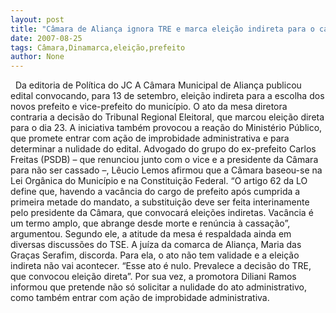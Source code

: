 ```yaml
---
layout: post
title: "Câmara de Aliança ignora TRE e marca eleição indireta para o cargo de prefeito"
date: 2007-08-25
tags: Câmara,Dinamarca,eleição,prefeito
author: None
---
```

&nbsp;
Da editoria de Pol&iacute;tica do JC
A C&acirc;mara Municipal de Alian&ccedil;a publicou edital convocando, para 13 de setembro, elei&ccedil;&atilde;o indireta para a escolha dos novos prefeito e vice-prefeito do munic&iacute;pio. O ato da mesa diretora contraria a decis&atilde;o do Tribunal Regional Eleitoral, que marcou elei&ccedil;&atilde;o direta para o dia 23. A iniciativa tamb&eacute;m provocou a rea&ccedil;&atilde;o do Minist&eacute;rio P&uacute;blico, que promete entrar com a&ccedil;&atilde;o de improbidade administrativa e para determinar a nulidade do edital. 
Advogado do grupo do ex-prefeito Carlos Freitas (PSDB) &ndash; que renunciou junto com o vice e a presidente da C&acirc;mara para n&atilde;o ser cassado &ndash;, L&ecirc;ucio Lemos afirmou que a C&acirc;mara baseou-se na Lei Org&acirc;nica do Munic&iacute;pio e na Constitui&ccedil;&atilde;o Federal. 
&ldquo;O artigo 62 da LO define que, havendo a vac&acirc;ncia do cargo de prefeito ap&oacute;s cumprida a primeira metade do mandato, a substitui&ccedil;&atilde;o deve ser feita interinamente pelo presidente da C&acirc;mara, que convocar&aacute; elei&ccedil;&otilde;es indiretas. Vac&acirc;ncia &eacute; um termo amplo, que abrange desde morte e ren&uacute;ncia &agrave; cassa&ccedil;&atilde;o&rdquo;, argumentou. Segundo ele, a atitude da mesa &eacute; respaldada ainda em diversas discuss&otilde;es do TSE. 
A ju&iacute;za da comarca de Alian&ccedil;a, Maria das Gra&ccedil;as Serafim, discorda. Para ela, o ato n&atilde;o tem validade e a elei&ccedil;&atilde;o indireta n&atilde;o vai acontecer. &ldquo;Esse ato &eacute; nulo. Prevalece a decis&atilde;o do TRE, que convocou elei&ccedil;&atilde;o direta&rdquo;. Por sua vez, a promotora Diliani Ramos informou que pretende n&atilde;o s&oacute; solicitar a nulidade do ato administrativo, como tamb&eacute;m entrar com a&ccedil;&atilde;o de improbidade administrativa. 